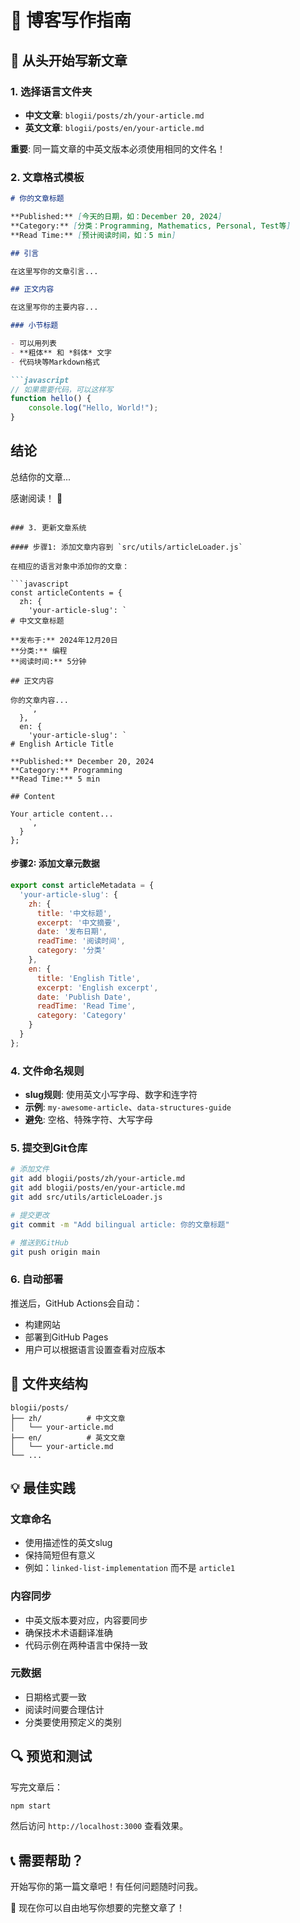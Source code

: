# 📝 博客写作指南

## 🎯 从头开始写新文章

### 1. 选择语言文件夹
- **中文文章**: `blogii/posts/zh/your-article.md`
- **英文文章**: `blogii/posts/en/your-article.md`

**重要**: 同一篇文章的中英文版本必须使用相同的文件名！

### 2. 文章格式模板

```markdown
# 你的文章标题

**Published:** [今天的日期，如：December 20, 2024]
**Category:** [分类：Programming, Mathematics, Personal, Test等]
**Read Time:** [预计阅读时间，如：5 min]

## 引言

在这里写你的文章引言...

## 正文内容

在这里写你的主要内容...

### 小节标题

- 可以用列表
- **粗体** 和 *斜体* 文字
- 代码块等Markdown格式

```javascript
// 如果需要代码，可以这样写
function hello() {
    console.log("Hello, World!");
}
```

## 结论

总结你的文章...

感谢阅读！ 📝
```

### 3. 更新文章系统

#### 步骤1: 添加文章内容到 `src/utils/articleLoader.js`

在相应的语言对象中添加你的文章：

```javascript
const articleContents = {
  zh: {
    'your-article-slug': `
# 中文文章标题

**发布于:** 2024年12月20日
**分类:** 编程
**阅读时间:** 5分钟

## 正文内容

你的文章内容...
    `,
  },
  en: {
    'your-article-slug': `
# English Article Title

**Published:** December 20, 2024
**Category:** Programming
**Read Time:** 5 min

## Content

Your article content...
    `,
  }
};
```

#### 步骤2: 添加文章元数据

```javascript
export const articleMetadata = {
  'your-article-slug': {
    zh: {
      title: '中文标题',
      excerpt: '中文摘要',
      date: '发布日期',
      readTime: '阅读时间',
      category: '分类'
    },
    en: {
      title: 'English Title',
      excerpt: 'English excerpt',
      date: 'Publish Date',
      readTime: 'Read Time',
      category: 'Category'
    }
  }
};
```

### 4. 文件命名规则

- **slug规则**: 使用英文小写字母、数字和连字符
- **示例**: `my-awesome-article`、`data-structures-guide`
- **避免**: 空格、特殊字符、大写字母

### 5. 提交到Git仓库

```bash
# 添加文件
git add blogii/posts/zh/your-article.md
git add blogii/posts/en/your-article.md
git add src/utils/articleLoader.js

# 提交更改
git commit -m "Add bilingual article: 你的文章标题"

# 推送到GitHub
git push origin main
```

### 6. 自动部署

推送后，GitHub Actions会自动：
- 构建网站
- 部署到GitHub Pages
- 用户可以根据语言设置查看对应版本

## 📂 文件夹结构

```
blogii/posts/
├── zh/          # 中文文章
│   └── your-article.md
├── en/          # 英文文章
│   └── your-article.md
└── ...
```

## 💡 最佳实践

### 文章命名
- 使用描述性的英文slug
- 保持简短但有意义
- 例如：`linked-list-implementation` 而不是 `article1`

### 内容同步
- 中英文版本要对应，内容要同步
- 确保技术术语翻译准确
- 代码示例在两种语言中保持一致

### 元数据
- 日期格式要一致
- 阅读时间要合理估计
- 分类要使用预定义的类别

## 🔍 预览和测试

写完文章后：
```bash
npm start
```

然后访问 `http://localhost:3000` 查看效果。

## 📞 需要帮助？

开始写你的第一篇文章吧！有任何问题随时问我。

🎉 现在你可以自由地写你想要的完整文章了！